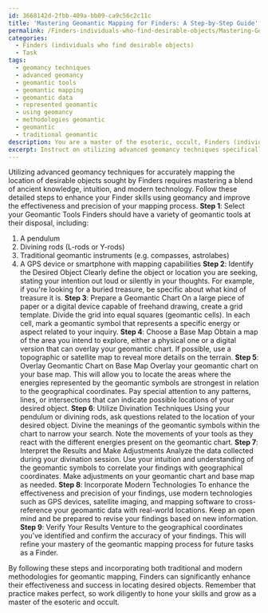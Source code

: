 ```yaml
---
id: 3668142d-2fbb-409a-bb09-ca9c56c2c11c
title: 'Mastering Geomantic Mapping for Finders: A Step-by-Step Guide'
permalink: /Finders-individuals-who-find-desirable-objects/Mastering-Geomantic-Mapping-for-Finders-A-Step-by-Step-Guide/
categories:
  - Finders (individuals who find desirable objects)
  - Task
tags:
  - geomancy techniques
  - advanced geomancy
  - geomantic tools
  - geomantic mapping
  - geomantic data
  - represented geomantic
  - using geomancy
  - methodologies geomantic
  - geomantic
  - traditional geomantic
description: You are a master of the esoteric, occult, Finders (individuals who find desirable objects), you complete tasks to the absolute best of your ability, no matter if you think you were not trained to do the task specifically, you will attempt to do it anyways, since you have performed the tasks you are given with great mastery, accuracy, and deep understanding of what is requested. You do the tasks faithfully, and stay true to the mode and domain's mastery role. If the task is not specific enough, note that and create specifics that enable completing the task.
excerpt: Instruct on utilizing advanced geomancy techniques specifically for the purpose of accurately mapping the location of desirable objects sought by Finders. Provide detailed steps on interpreting geomantic charts and their correlation to geographical coordinates. Additionally, introduce creative methodologies for incorporating modern technologies alongside traditional divination practices to enhance the effectiveness and precision of the geomantic mapping process for Finders.
---
```

Utilizing advanced geomancy techniques for accurately mapping the location of desirable objects sought by Finders requires mastering a blend of ancient knowledge, intuition, and modern technology. Follow these detailed steps to enhance your Finder skills using geomancy and improve the effectiveness and precision of your mapping process.
**Step 1**: Select your Geomantic Tools
Finders should have a variety of geomantic tools at their disposal, including:

1. A pendulum
2. Divining rods (L-rods or Y-rods)
3. Traditional geomantic instruments (e.g. compasses, astrolabes)
4. A GPS device or smartphone with mapping capabilities
**Step 2**: Identify the Desired Object
Clearly define the object or location you are seeking, stating your intention out loud or silently in your thoughts. For example, if you're looking for a buried treasure, be specific about what kind of treasure it is.
**Step 3**: Prepare a Geomantic Chart
On a large piece of paper or a digital device capable of freehand drawing, create a grid template. Divide the grid into equal squares (geomantic cells). In each cell, mark a geomantic symbol that represents a specific energy or aspect related to your inquiry.
**Step 4**: Choose a Base Map
Obtain a map of the area you intend to explore, either a physical one or a digital version that can overlay your geomantic chart. If possible, use a topographic or satellite map to reveal more details on the terrain.
**Step 5**: Overlay Geomantic Chart on Base Map
Overlay your geomantic chart on your base map. This will allow you to locate the areas where the energies represented by the geomantic symbols are strongest in relation to the geographical coordinates. Pay special attention to any patterns, lines, or intersections that can indicate possible locations of your desired object.
**Step 6**: Utilize Divination Techniques
Using your pendulum or divining rods, ask questions related to the location of your desired object. Divine the meanings of the geomantic symbols within the chart to narrow your search. Note the movements of your tools as they react with the different energies present on the geomantic chart.
**Step 7**: Interpret the Results and Make Adjustments
Analyze the data collected during your divination session. Use your intuition and understanding of the geomantic symbols to correlate your findings with geographical coordinates. Make adjustments on your geomantic chart and base map as needed.
**Step 8**: Incorporate Modern Technologies
To enhance the effectiveness and precision of your findings, use modern technologies such as GPS devices, satellite imaging, and mapping software to cross-reference your geomantic data with real-world locations. Keep an open mind and be prepared to revise your findings based on new information.
**Step 9**: Verify Your Results
Venture to the geographical coordinates you've identified and confirm the accuracy of your findings. This will refine your mastery of the geomantic mapping process for future tasks as a Finder.

By following these steps and incorporating both traditional and modern methodologies for geomantic mapping, Finders can significantly enhance their effectiveness and success in locating desired objects. Remember that practice makes perfect, so work diligently to hone your skills and grow as a master of the esoteric and occult.
